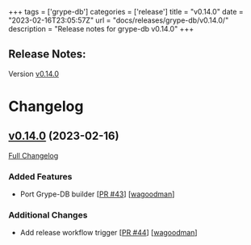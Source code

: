 +++
tags = ['grype-db']
categories = ['release']
title = "v0.14.0"
date = "2023-02-16T23:05:57Z"
url = "docs/releases/grype-db/v0.14.0/"
description = "Release notes for grype-db v0.14.0"
+++

## Release Notes:
Version [v0.14.0](https://github.com/anchore/grype-db/releases/tag/v0.14.0)

# Changelog

## [v0.14.0](https://github.com/anchore/grype-db/tree/) (2023-02-16)

[Full Changelog](https://github.com/anchore/grype-db/compare/v0.13.0...v0.14.0)

### Added Features

- Port Grype-DB builder [[PR #43](https://github.com/anchore/grype-db/pull/43)] [[wagoodman](https://github.com/wagoodman)]

### Additional Changes

- Add release workflow trigger [[PR #44](https://github.com/anchore/grype-db/pull/44)] [[wagoodman](https://github.com/wagoodman)]
